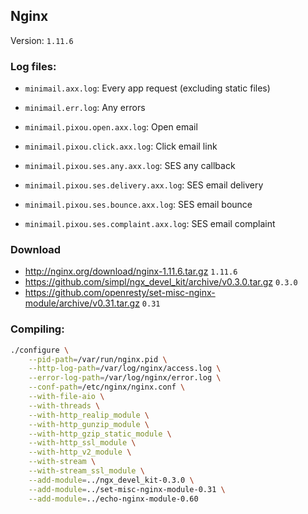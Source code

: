 ## Nginx

Version: `1.11.6`

### Log files:

* `minimail.axx.log`: Every app request (excluding static files)
* `minimail.err.log`: Any errors

* `minimail.pixou.open.axx.log`: Open email
* `minimail.pixou.click.axx.log`: Click email link

* `minimail.pixou.ses.any.axx.log`: SES any callback
* `minimail.pixou.ses.delivery.axx.log`: SES email delivery
* `minimail.pixou.ses.bounce.axx.log`: SES email bounce
* `minimail.pixou.ses.complaint.axx.log`: SES email complaint

### Download

* http://nginx.org/download/nginx-1.11.6.tar.gz `1.11.6`
* https://github.com/simpl/ngx_devel_kit/archive/v0.3.0.tar.gz `0.3.0`
* https://github.com/openresty/set-misc-nginx-module/archive/v0.31.tar.gz `0.31`

### Compiling:

```bash
./configure \
    --pid-path=/var/run/nginx.pid \
    --http-log-path=/var/log/nginx/access.log \
    --error-log-path=/var/log/nginx/error.log \
    --conf-path=/etc/nginx/nginx.conf \
    --with-file-aio \
    --with-threads \
    --with-http_realip_module \
    --with-http_gunzip_module \
    --with-http_gzip_static_module \
    --with-http_ssl_module \
    --with-http_v2_module \
    --with-stream \
    --with-stream_ssl_module \
    --add-module=../ngx_devel_kit-0.3.0 \
    --add-module=../set-misc-nginx-module-0.31 \
    --add-module=../echo-nginx-module-0.60
 ```
